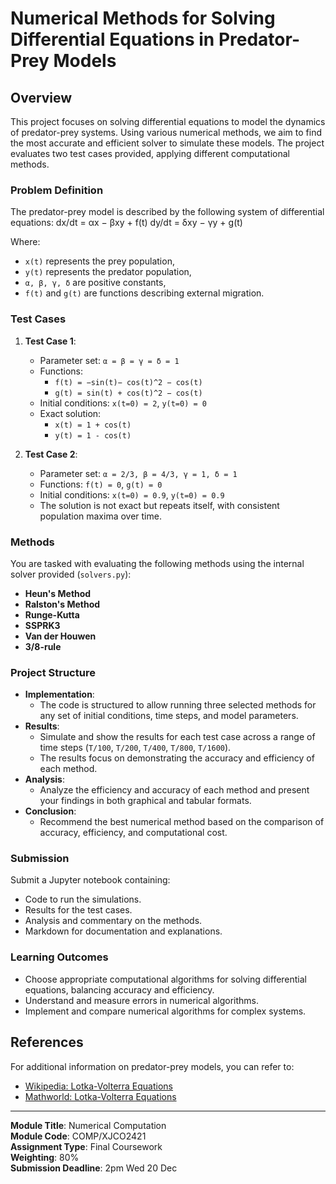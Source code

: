 # Numerical Methods for Solving Differential Equations in Predator-Prey Models

## Overview

This project focuses on solving differential equations to model the dynamics of predator-prey systems. Using various numerical methods, we aim to find the most accurate and efficient solver to simulate these models. The project evaluates two test cases provided, applying different computational methods.

### Problem Definition

The predator-prey model is described by the following system of differential equations:
dx/dt = αx − βxy + f(t) dy/dt = δxy − γy + g(t)

Where:
- `x(t)` represents the prey population,
- `y(t)` represents the predator population,
- `α, β, γ, δ` are positive constants,
- `f(t)` and `g(t)` are functions describing external migration.

### Test Cases

1. **Test Case 1**:
   - Parameter set: `α = β = γ = δ = 1`
   - Functions: 
     - `f(t) = −sin(t)− cos(t)^2 − cos(t)`
     - `g(t) = sin(t) + cos(t)^2 − cos(t)`
   - Initial conditions: `x(t=0) = 2`, `y(t=0) = 0`
   - Exact solution:
     - `x(t) = 1 + cos(t)`
     - `y(t) = 1 - cos(t)`

2. **Test Case 2**:
   - Parameter set: `α = 2/3, β = 4/3, γ = 1, δ = 1`
   - Functions: `f(t) = 0`, `g(t) = 0`
   - Initial conditions: `x(t=0) = 0.9`, `y(t=0) = 0.9`
   - The solution is not exact but repeats itself, with consistent population maxima over time.

### Methods

You are tasked with evaluating the following methods using the internal solver provided (`solvers.py`):

- **Heun's Method**
- **Ralston's Method**
- **Runge-Kutta**
- **SSPRK3**
- **Van der Houwen**
- **3/8-rule**

### Project Structure

- **Implementation**: 
  - The code is structured to allow running three selected methods for any set of initial conditions, time steps, and model parameters. 
- **Results**: 
  - Simulate and show the results for each test case across a range of time steps (`T/100`, `T/200`, `T/400`, `T/800`, `T/1600`).
  - The results focus on demonstrating the accuracy and efficiency of each method.
- **Analysis**: 
  - Analyze the efficiency and accuracy of each method and present your findings in both graphical and tabular formats.
- **Conclusion**: 
  - Recommend the best numerical method based on the comparison of accuracy, efficiency, and computational cost.

### Submission

Submit a Jupyter notebook containing:
- Code to run the simulations.
- Results for the test cases.
- Analysis and commentary on the methods.
- Markdown for documentation and explanations.

### Learning Outcomes

- Choose appropriate computational algorithms for solving differential equations, balancing accuracy and efficiency.
- Understand and measure errors in numerical algorithms.
- Implement and compare numerical algorithms for complex systems.

## References

For additional information on predator-prey models, you can refer to:
- [Wikipedia: Lotka-Volterra Equations](https://en.wikipedia.org/wiki/Lotka%E2%80%93Volterra_equations)
- [Mathworld: Lotka-Volterra Equations](https://mathworld.wolfram.com/Lotka-VolterraEquations.html)

---

**Module Title**: Numerical Computation  
**Module Code**: COMP/XJCO2421  
**Assignment Type**: Final Coursework  
**Weighting**: 80%  
**Submission Deadline**: 2pm Wed 20 Dec
